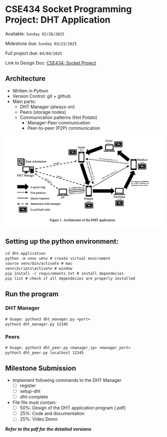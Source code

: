 # CSE434 Socket Programming Project: DHT Application

Available: `Sunday 02/26/2025`

Midestone due: `Sunday 03/23/2025`

Full project due: `04/04/2025`

Link to Design Doc: [CSE434: Socket Project](https://docs.google.com/document/d/1zdzy2W98iVG3k-rULQHCNX07EMCQG1knNZorXkv003U/edit?tab=t.0)

## Architecture

- Written in Python
- Version Control: git + github
- Main parts:
  - DHT Manager (always-on)
  - Peers (storage nodes)
  - Communication patterns (Hot Potato)
    - Manager-Peer communication
    - Peer-to-peer (P2P) communication

![Architecture](architecture.png)

## Setting up the python environment:

```
cd dht-application
python -m venv venv # create virtual enviroment
source venv/bin/activate # mac
venv\Scripts\activate # window
pip install -r requirements.txt # install dependecies
pip list # check if all dependecies are properly installed
```

## Run the program

### DHT Manager

```
# Usage: python3 dht_manager.py <port>
python3 dht_manager.py 12345

```

### Peers

```
# Usage: python3 dht_peer.py <manager_ip> <manager_port>
python3 dht_peer.py localhost 12345

```

## Milestone Submission

- Implement following commands to the DHT Manager
  - [ ] register
  - [ ] setup-dht
  - [ ] dht-complete
- File file must contain:
  - [ ] 50%: Design of the DHT application program (.pdf)
  - [ ] 25%: Code and documentation
  - [ ] 25%: Video Demo

**_Refer to the pdf for the detailed versions_**
